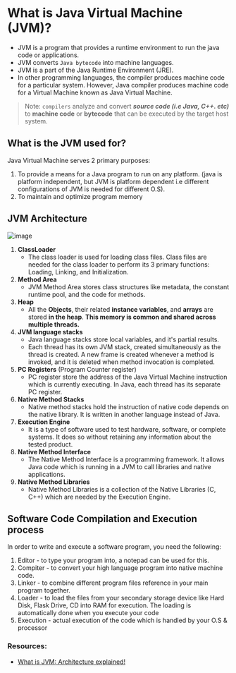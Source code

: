 # What is Java Virtual Machine (JVM)?
- JVM is a program that provides a runtime environment to run the java code or applications.
- JVM converts `Java bytecode` into machine languages.
- JVM is a part of the Java Runtime Environment (JRE).
- In other programming languages, the compiler produces machine code for a particular system. However, Java compiler produces machine code for a Virtual Machine known as Java Virtual Machine.
> Note: `compilers` analyze and convert ***source code (i.e Java, C++. etc)*** to **machine code** or **bytecode** that can be executed by the target host system.

## What is the JVM used for?
Java Virtual Machine serves 2 primary purposes:
1. To provide a means for a Java program to run on any platform. (java is platform independent, but JVM is platform dependent i.e different configurations of JVM is needed for different O.S).
2. To maintain and optimize program memory

## JVM Architecture
![image](https://github.com/trucdg/java-virtual-machine/assets/91285203/db3182ee-56e6-4e18-9130-6ebb413229d3)

1. **ClassLoader**
   - The class loader is used for loading class files. Class files are needed for the class loader to perform its 3 primary functions: Loading, Linking, and Initialization.
2. **Method Area**
   - JVM Method Area stores class structures like metadata, the constant runtime pool, and  the code for methods.
3. **Heap**
   - All the **Objects**, their related **instance variables**, and **arrays** are stored **in the heap**. **This memory is common and shared across multiple threads.**
4. **JVM language stacks**
   - Java language stacks store local variables, and it's partial results.
   - Each thread has its own JVM stack, created simultaneously as the thread is created. A new frame is created whenever a method is invoked, and it is deleted when method invocation is completed.
5. **PC Registers** (Program Counter register)
   - PC register store the address of the Java Virtual Machine instruction which is currently executing. In Java, each thread has its separate PC register.
6. **Native Method Stacks**
   - Native method stacks hold the instruction of native code depends on the native library. It is written in another language instead of Java.
7. **Execution Engine**
   - It is a type of software used to test hardware, software, or complete systems. It does so without retaining any information about the tested product.
8. **Native Method Interface**
    - The Native Method Interface is a programming framework. It allows Java code which is running in a JVM to call libraries and native applications.
9. **Native Method Libraries**
    - Native Method Libraries is a collection of the Native Libraries (C, C++) which are needed by the Execution Engine.
      
## Software Code Compilation and Execution process
In order to write and execute a software program, you need the following:
1. Editor - to type your program into, a notepad can be used for this.
2. Compiter - to convert your high language program into native machine code.
3. Linker - to combine different program files reference in your main program together.
4. Loader - to load the files from your secondary storage device like Hard Disk, Flask Drive, CD into RAM for execution. The loading is automatically done when you execute your code
5. Execution - actual execution of the code which is handled by your O.S & processor

### Resources:
- [What is JVM: Architecture explained!](https://www.guru99.com/java-virtual-machine-jvm.html)



























